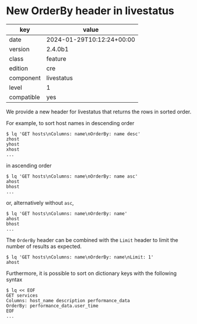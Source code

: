 [//]: # (werk v2)
# New OrderBy header in livestatus

key        | value
---------- | ---
date       | 2024-01-29T10:12:24+00:00
version    | 2.4.0b1
class      | feature
edition    | cre
component  | livestatus
level      | 1
compatible | yes

We provide a new header for livestatus that returns the rows in
sorted order.

For example, to sort host names in descending order
```
$ lq 'GET hosts\nColumns: name\nOrderBy: name desc'
zhost
yhost
xhost
...
```
in ascending order
```
$ lq 'GET hosts\nColumns: name\nOrderBy: name asc'
ahost
bhost
...
```
or, alternatively without `asc`,
```
$ lq 'GET hosts\nColumns: name\nOrderBy: name'
ahost
bhost
...
```

The `OrderBy` header can be combined with the `Limit` header to
limit the number of results as expected.
```
$ lq 'GET hosts\nColumns: name\nOrderBy: name\nLimit: 1'
ahost
```

Furthermore, it is possible to sort on dictionary keys with the
following syntax
```
$ lq << EOF
GET services
Columns: host_name description performance_data
OrderBy: performance_data.user_time
EOF
...
```
